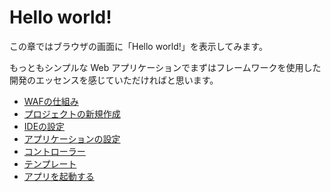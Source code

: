 # Hello world!

この章ではブラウザの画面に「Hello world!」を表示してみます。

もっともシンプルな Web アプリケーションでまずはフレームワークを使用した開発のエッセンスを感じていただければと思います。

* [WAFの仕組み](./web-application-framework.md)
* [プロジェクトの新規作成](./create-new-project.md)
* [IDEの設定](./ide-settings.md)
* [アプリケーションの設定](./application-properties.md)
* [コントローラー](./add-controller.md)
* [テンプレート](./add-template.md)
* [アプリを起動する](./run-application.md)
